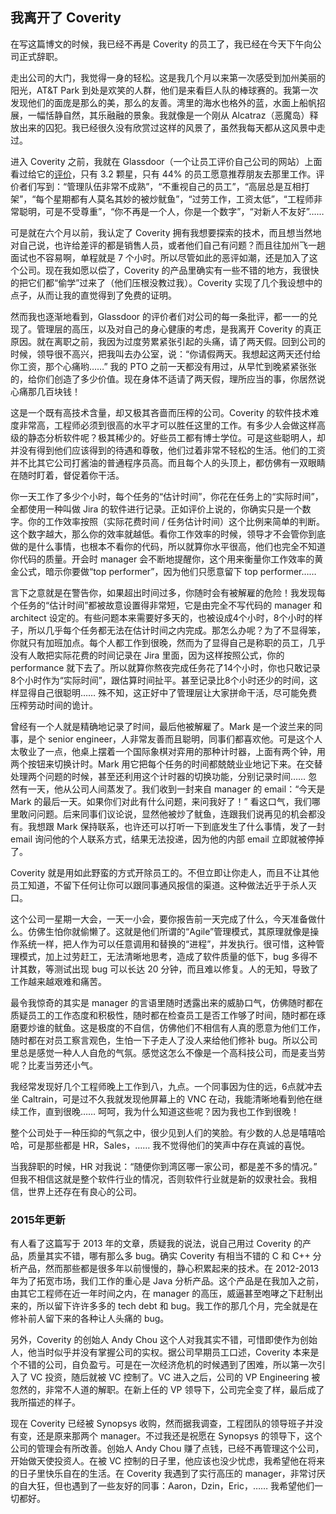 ## 我离开了 Coverity

在写这篇博文的时候，我已经不再是 Coverity 的员工了，我已经在今天下午向公司正式辞职。

走出公司的大门，我觉得一身的轻松。这是我几个月以来第一次感受到加州美丽的阳光，AT&T Park 到处是欢笑的人群，他们是来看巨人队的棒球赛的。我第一次发现他们的面庞是那么的美，那么的友善。湾里的海水也格外的蓝，水面上船帆招展，一幅恬静自然，其乐融融的景象。我就像是一个刚从 Alcatraz（恶魔岛）释放出来的囚犯。我已经很久没有欣赏过这样的风景了，虽然我每天都从这风景中走过。

进入 Coverity 之前，我就在 Glassdoor（一个让员工评价自己公司的网站）上面看过给它的[评价](http://www.glassdoor.com/Reviews/Coverity-Reviews-E231988.htm)，只有 3.2 颗星，只有 44% 的员工愿意推荐朋友去那里工作。评价者们写到：“管理队伍非常不成熟”，“不重视自己的员工”，“高层总是互相打架”，“每个星期都有人莫名其妙的被炒鱿鱼”，“过劳工作，工资太低”，“工程师非常聪明，可是不受尊重”，“你不再是一个人，你是一个数字”，“对新人不友好”……

可是就在六个月以前，我认定了 Coverity 拥有我想要探索的技术，而且想当然地对自己说，也许给差评的都是销售人员，或者他们自己有问题？而且往加州飞一趟面试也不容易啊，单程就是 7 个小时。所以尽管如此的恶评如潮，还是加入了这个公司。现在我如愿以偿了，Coverity 的产品里确实有一些不错的地方，我很快的把它们都“偷学”过来了（他们压根没教过我）。Coverity 实现了几个我设想中的点子，从而让我的直觉得到了免费的证明。

然而我也逐渐地看到，Glassdoor 的评价者们对公司的每一条批评，都一一的兑现了。管理层的高压，以及对自己的身心健康的考虑，是我离开 Coverity 的真正原因。就在离职之前，我因为过度劳累紧张引起的头痛，请了两天假。回到公司的时候，领导很不高兴，把我叫去办公室，说：“你请假两天。我想起这两天还付给你工资，那个心痛哟……” 我的 PTO 之前一天都没有用过，从早忙到晚紧紧张张的，给你们创造了多少价值。现在身体不适请了两天假，理所应当的事，你居然说心痛那几百块钱！

这是一个既有高技术含量，却又极其吝啬而压榨的公司。Coverity 的软件技术难度非常高，工程师必须到很高的水平才可以胜任这里的工作。有多少人会做这样高级的静态分析软件呢？极其稀少的。好些员工都有博士学位。可是这些聪明人，却并没有得到他们应该得到的待遇和尊敬，他们过着非常不轻松的生活。他们的工资并不比其它公司打酱油的普通程序员高。而且每个人的头顶上，都仿佛有一双眼睛在随时盯着，督促着你干活。

你一天工作了多少个小时，每个任务的“估计时间”，你花在任务上的“实际时间”，全都使用一种叫做 Jira 的软件进行记录。正如评价上说的，你确实只是一个数字。你的工作效率按照（实际花费时间 / 任务估计时间）这个比例来简单的判断。这个数字越大，那么你的效率就越低。看你工作效率的时候，领导才不会管你到底做的是什么事情，也根本不看你的代码，所以就算你水平很高，他们也完全不知道你代码的质量。开会时 manager 会不断地提醒你，这个用来衡量你工作效率的黄金公式，暗示你要做“top performer”，因为他们只愿意留下 top performer……

言下之意就是在警告你，如果超出时间过多，你随时会有被解雇的危险！我发现每个任务的“估计时间”都被故意设置得非常短，它是由完全不写代码的 manager 和 architect 设定的。有些问题本来需要好多天的，也被设成4个小时，8个小时的样子，所以几乎每个任务都无法在估计时间之内完成。那怎么办呢？为了不显得笨，你就只有加班加点。每个人都工作到很晚，然而为了显得自己是称职的员工，几乎没有人敢把实际花费的时间记录在 Jira 里面，因为这样按照公式，你的 performance 就下去了。所以就算你熬夜完成任务花了14个小时，你也只敢记录8个小时作为“实际时间”，跟估算时间扯平。甚至记录比8个小时还少的时间，这样显得自己很聪明…… 殊不知，这正好中了管理层让大家拼命干活，尽可能免费压榨劳动时间的诡计。

曾经有一个人就是精确地记录了时间，最后他被解雇了。Mark 是一个波兰来的同事，是个 senior engineer，人非常友善而且聪明，同事们都喜欢他。可是这个人太敬业了一点，他桌上摆着一个国际象棋对弈用的那种计时器，上面有两个钟，用两个按钮来切换计时。Mark 用它把每个任务的时间都兢兢业业地记下来。在交替处理两个问题的时候，甚至还利用这个计时器的切换功能，分别记录时间…… 忽然有一天，他从公司人间蒸发了。我们收到一封来自 manager 的 email：“今天是 Mark 的最后一天。如果你们对此有什么问题，来问我好了！” 看这口气，我们哪里敢问问题。后来同事们议论说，显然他被炒了鱿鱼，连跟我们说再见的机会都没有。我想跟 Mark 保持联系，也许还可以打听一下到底发生了什么事情，发了一封 email 询问他的个人联系方式，结果无法投递，因为他的内部 email 立即就被停掉了。

Coverity 就是用如此野蛮的方式开除员工的。不但立即让你走人，而且不让其他员工知道，不留下任何让你可以跟同事通风报信的渠道。这种做法近乎于杀人灭口。

这个公司一星期一大会，一天一小会，要你报告前一天完成了什么，今天准备做什么。仿佛生怕你就偷懒了。这就是他们所谓的“Agile”管理模式，其原理就像是操作系统一样，把人作为可以任意调用和替换的“进程”，并发执行。很可惜，这种管理模式，加上过劳赶工，无法清晰地思考，造成了软件质量的低下，bug 多得不计其数，等测试出现 bug 可以长达 20 分钟，而且难以修复。人的无知，导致了工作越来越艰难和痛苦。

最令我惊奇的其实是 manager 的言语里随时透露出来的威胁口气，仿佛随时都在质疑员工的工作态度和积极性，随时都在检查员工是否工作够了时间，随时都在琢磨要炒谁的鱿鱼。这是极度的不自信，仿佛他们不相信有人真的愿意为他们工作，随时都在对员工察言观色，生怕一下子走人了没人来给他们修补 bug。所以公司里总是感觉一种人人自危的气氛。感觉这怎么不像是一个高科技公司，而是麦当劳呢？比麦当劳还小气。

我经常发现好几个工程师晚上工作到八，九点。一个同事因为住的远，6点就冲去坐 Caltrain，可是过不久我就发现他屏幕上的 VNC 在动，我能清晰地看到他在继续工作，直到很晚…… 呵呵，我为什么知道这些呢？因为我也工作到很晚！

整个公司处于一种压抑的气氛之中，很少见到人们的笑脸。有少数的人总是嘻嘻哈哈，可是那些都是 HR，Sales，…… 我不觉得他们的笑声中存在真诚的喜悦。

当我辞职的时候，HR 对我说：“随便你到湾区哪一家公司，都是差不多的情况。” 但我不相信这就是整个软件行业的情况，否则软件行业就是新的奴隶社会。我相信，世界上还存在有良心的公司。

### 2015年更新

有人看了这篇写于 2013 年的文章，质疑我的说法，说自己用过 Coverity 的产品，质量其实不错，哪有那么多 bug。确实 Coverity 有相当不错的 C 和 C++ 分析产品，然而那些都是很多年以前慢慢的，静心积累起来的技术。在 2012-2013 年为了拓宽市场，我们工作的重心是 Java 分析产品。这个产品是在我加入之前，由其它工程师在近一年时间之内，在 manager 的高压，威逼甚至咆哮之下赶制出来的，所以留下许许多多的 tech debt 和 bug。我工作的那几个月，完全就是在修补前人留下来的各种让人头痛的 bug。

另外，Coverity 的创始人 Andy Chou 这个人对我其实不错，可惜即使作为创始人，他当时似乎并没有掌握公司的实权。据公司早期员工口述，Coverity 本来是个不错的公司，自负盈亏。可是在一次经济危机的时候遇到了困难，所以第一次引入了 VC 投资，随后就被 VC 控制了。VC 进入之后，公司的 VP Engineering 被忽然的，非常不人道的解职。在新上任的 VP 领导下，公司完全变了样，最后成了我所描述的样子。

现在 Coverity 已经被 Synopsys 收购，然而据我调查，工程团队的领导班子并没有变，还是原来那两个 manager。不过我还是祝愿在 Synopsys 的领导下，这个公司的管理会有所改善。创始人 Andy Chou 赚了点钱，已经不再管理这个公司，开始做天使投资人。在被 VC 控制的日子里，他应该也没少忧虑，我希望他在将来的日子里快乐自在的生活。在 Coverity 我遇到了实行高压的 manager，非常讨厌的自大狂，但也遇到了一些友好的同事：Aaron，Dzin，Eric，…… 我希望他们一切都好。
